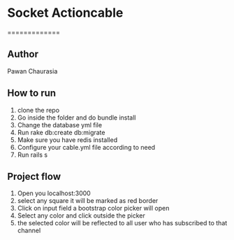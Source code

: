 # Socket Actioncable
=============

Author
----------
Pawan Chaurasia


How to run
------------

1. clone the repo
2. Go inside the folder and do bundle install
3. Change the database yml file
4. Run rake db:create db:migrate
5. Make sure you have redis installed
6. Configure your cable.yml file according to need
7. Run rails s


Project flow
-------------
1. Open you localhost:3000
2. select any square it will be marked as red border
3. Click on input field a bootstrap color picker will open
4. Select any color and click outside the picker
5. the selected color will be reflected to all user who has subscribed to that channel
